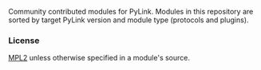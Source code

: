 Community contributed modules for PyLink. Modules in this repository are sorted by target PyLink version and module type (protocols and plugins).

### License

[MPL2](LICENSE) unless otherwise specified in a module's source.
